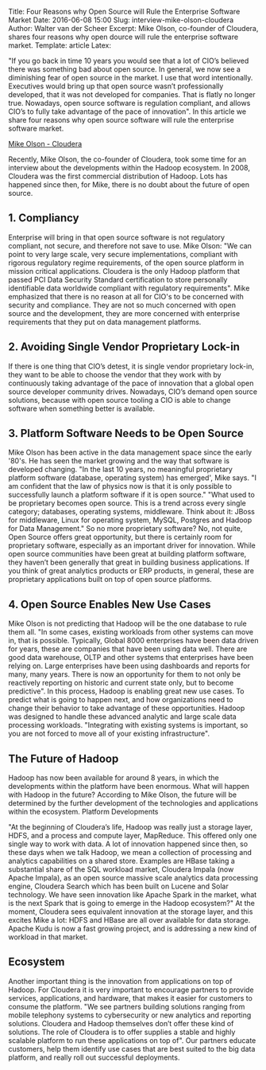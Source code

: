 Title: Four Reasons why Open Source will Rule the Enterprise Software Market
Date: 2016-06-08 15:00
Slug: interview-mike-olson-cloudera
Author: Walter van der Scheer
Excerpt: Mike Olson, co-founder of Cloudera, shares four reasons why open dource will rule the enterprise software market.
Template: article
Latex:

<span class="lead">"If you go back in time 10 years you would see that a lot of CIO’s believed there was something bad about open source. In general, we now see a diminishing fear of open source in the market. I use that word intentionally. Executives would bring up that open source wasn’t professionally developed, that it was not developed for companies. That is flatly no longer true. Nowadays, open source software is regulation compliant, and allows CIO’s to fully take advantage of the pace of innovation". In this article we share four reasons why open source software will rule the enterprise software market.</span>

[Mike Olson - Cloudera](/static/images/mike-olson/cloudera-mike-olson-header.jpg)

Recently, Mike Olson, the co-founder of Cloudera, took some time for an interview about the developments within the Hadoop ecosystem. In 2008, Cloudera was the first commercial distribution of Hadoop. Lots has happened since then, for Mike, there is no doubt about the future of open source.

## 1. Compliancy
Enterprise will bring in that open source software is not regulatory compliant, not secure, and therefore not save to use. Mike Olson: "We can point to very large scale, very secure implementations, compliant with rigorous regulatory regime requirements, of the open source platform in mission critical applications. Cloudera is the only Hadoop platform that passed PCI Data Security Standard certification to store personally identifiable data worldwide compliant with regulatory requirements".
Mike emphasized that there is no reason at all for CIO's to be concerned with security and compliance. They are not so much concerned with open source and the development, they are more concerned with enterprise requirements that they put on data management platforms.

## 2. Avoiding Single Vendor Proprietary Lock-in
If there is one thing that CIO’s detest, it is single vendor proprietary lock-in, they want to be able to choose the vendor that they work with by continuously taking advantage of the pace of innovation that a global open source developer community drives. Nowadays, CIO’s demand open source solutions, because with open source tooling a CIO is able to change software when something better is available. 

## 3. Platform Software Needs to be Open Source
Mike Olson has been active in the data management space since the early '80's. He has seen the market growing and the way that software is developed changing. "In the last 10 years, no meaningful proprietary platform software (database, operating system) has emerged', Mike says. "I am confident that the law of physics now is that it is only possible to successfully launch a platform software if it is open source."
"What used to be proprietary becomes open source. This is a trend across every single category; databases, operating systems, middleware. Think about it: JBoss for middleware, Linux for operating system, MySQL, Postgres and Hadoop for Data Management."
So no more proprietary software? No, not quite, Open Source offers great opportunity, but there is certainly room for proprietary software, especially as an important driver for innovation. While open source communities have been great at building platform software, they haven’t been generally that great in building business applications. If you think of great analytics products or ERP products, in general, these are proprietary applications built on top of open source platforms. 

## 4. Open Source Enables New Use Cases
Mike Olson is not predicting that Hadoop will be the one database to rule them all. "In some cases, existing workloads from other systems can move in, that is possible. Typically, Global 8000 enterprises have been data driven for years, these are companies that have been using data well. There are good data warehouse, OLTP and other systems that enterprises have been relying on. Large enterprises have been using dashboards and reports for many, many years. There is now an opportunity for them to not only be reactively reporting on historic and current state only, but to become predictive".
In this process, Hadoop is enabling great new use cases. To predict what is going to happen next, and how organizations need to change their behavior to take advantage of these opportunities. Hadoop was designed to handle these advanced analytic and large scale data processing workloads. "Integrating with existing systems is important, so you are not forced to move all of your existing infrastructure".

## The Future of Hadoop
Hadoop has now been available for around 8 years, in which the developments within the platform have been enormous. What will happen with Hadoop in the future? According to Mike Olson, the future will be determined by the further development of the technologies and applications within the ecosystem.
Platform Developments

"At the beginning of Cloudera’s life, Hadoop was really just a storage layer, HDFS, and a process and compute layer, MapReduce. This offered only one single way to work with data. A lot of innovation happened since then, so these days when we talk Hadoop, we mean a collection of processing and analytics capabilities on a shared store. Examples are HBase taking a substantial share of the SQL workload market, Cloudera Impala (now Apache Impala), as an open source massive scale analytics data processing engine, Cloudera Search which has been built on Lucene and Solar technology. We have seen innovation like Apache Spark in the market, what is the next Spark that is going to emerge in the Hadoop ecosystem?"
At the moment, Cloudera sees equivalent innovation at the storage layer, and this excites Mike a lot: HDFS and HBase are all over available for data storage. Apache Kudu is now a fast growing project, and is addressing a new kind of workload in that market. 

## Ecosystem

Another important thing is the innovation from applications on top of Hadoop. For Cloudera it is very important to encourage partners to provide services, applications, and hardware, that makes it easier for customers to consume the platform. "We see partners building solutions ranging from mobile telephony systems to cybersecurity or new analytics and reporting solutions. Cloudera and Hadoop themselves don’t offer these kind of solutions. The role of Cloudera is to offer supplies a stable and highly scalable platform to run these applications on top of".
Our partners educate customers, help them identify use cases that are best suited to the big data platform, and really roll out successful deployments. 
